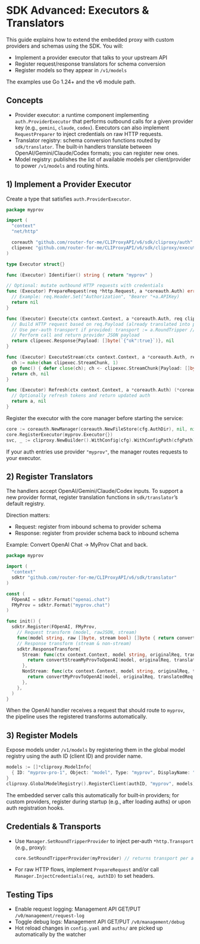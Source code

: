 # SDK Advanced: Executors & Translators

This guide explains how to extend the embedded proxy with custom providers and schemas using the SDK. You will:
- Implement a provider executor that talks to your upstream API
- Register request/response translators for schema conversion
- Register models so they appear in `/v1/models`

The examples use Go 1.24+ and the v6 module path.

## Concepts

- Provider executor: a runtime component implementing `auth.ProviderExecutor` that performs outbound calls for a given provider key (e.g., `gemini`, `claude`, `codex`). Executors can also implement `RequestPreparer` to inject credentials on raw HTTP requests.
- Translator registry: schema conversion functions routed by `sdk/translator`. The built‑in handlers translate between OpenAI/Gemini/Claude/Codex formats; you can register new ones.
- Model registry: publishes the list of available models per client/provider to power `/v1/models` and routing hints.

## 1) Implement a Provider Executor

Create a type that satisfies `auth.ProviderExecutor`.

```go
package myprov

import (
  "context"
  "net/http"

  coreauth "github.com/router-for-me/CLIProxyAPI/v6/sdk/cliproxy/auth"
  clipexec "github.com/router-for-me/CLIProxyAPI/v6/sdk/cliproxy/executor"
)

type Executor struct{}

func (Executor) Identifier() string { return "myprov" }

// Optional: mutate outbound HTTP requests with credentials
func (Executor) PrepareRequest(req *http.Request, a *coreauth.Auth) error {
  // Example: req.Header.Set("Authorization", "Bearer "+a.APIKey)
  return nil
}

func (Executor) Execute(ctx context.Context, a *coreauth.Auth, req clipexec.Request, opts clipexec.Options) (clipexec.Response, error) {
  // Build HTTP request based on req.Payload (already translated into provider format)
  // Use per‑auth transport if provided: transport := a.RoundTripper // via RoundTripperProvider
  // Perform call and return provider JSON payload
  return clipexec.Response{Payload: []byte(`{"ok":true}`)}, nil
}

func (Executor) ExecuteStream(ctx context.Context, a *coreauth.Auth, req clipexec.Request, opts clipexec.Options) (<-chan clipexec.StreamChunk, error) {
  ch := make(chan clipexec.StreamChunk, 1)
  go func() { defer close(ch); ch <- clipexec.StreamChunk{Payload: []byte("data: {\"done\":true}\n\n")} }()
  return ch, nil
}

func (Executor) Refresh(ctx context.Context, a *coreauth.Auth) (*coreauth.Auth, error) {
  // Optionally refresh tokens and return updated auth
  return a, nil
}
```

Register the executor with the core manager before starting the service:

```go
core := coreauth.NewManager(coreauth.NewFileStore(cfg.AuthDir), nil, nil)
core.RegisterExecutor(myprov.Executor{})
svc, _ := cliproxy.NewBuilder().WithConfig(cfg).WithConfigPath(cfgPath).WithCoreAuthManager(core).Build()
```

If your auth entries use provider `"myprov"`, the manager routes requests to your executor.

## 2) Register Translators

The handlers accept OpenAI/Gemini/Claude/Codex inputs. To support a new provider format, register translation functions in `sdk/translator`’s default registry.

Direction matters:
- Request: register from inbound schema to provider schema
- Response: register from provider schema back to inbound schema

Example: Convert OpenAI Chat → MyProv Chat and back.

```go
package myprov

import (
  "context"
  sdktr "github.com/router-for-me/CLIProxyAPI/v6/sdk/translator"
)

const (
  FOpenAI = sdktr.Format("openai.chat")
  FMyProv = sdktr.Format("myprov.chat")
)

func init() {
  sdktr.Register(FOpenAI, FMyProv,
    // Request transform (model, rawJSON, stream)
    func(model string, raw []byte, stream bool) []byte { return convertOpenAIToMyProv(model, raw, stream) },
    // Response transform (stream & non‑stream)
    sdktr.ResponseTransform{
      Stream: func(ctx context.Context, model string, originalReq, translatedReq, raw []byte, param *any) []string {
        return convertStreamMyProvToOpenAI(model, originalReq, translatedReq, raw)
      },
      NonStream: func(ctx context.Context, model string, originalReq, translatedReq, raw []byte, param *any) string {
        return convertMyProvToOpenAI(model, originalReq, translatedReq, raw)
      },
    },
  )
}
```

When the OpenAI handler receives a request that should route to `myprov`, the pipeline uses the registered transforms automatically.

## 3) Register Models

Expose models under `/v1/models` by registering them in the global model registry using the auth ID (client ID) and provider name.

```go
models := []*cliproxy.ModelInfo{
  { ID: "myprov-pro-1", Object: "model", Type: "myprov", DisplayName: "MyProv Pro 1" },
}
cliproxy.GlobalModelRegistry().RegisterClient(authID, "myprov", models)
```

The embedded server calls this automatically for built‑in providers; for custom providers, register during startup (e.g., after loading auths) or upon auth registration hooks.

## Credentials & Transports

- Use `Manager.SetRoundTripperProvider` to inject per‑auth `*http.Transport` (e.g., proxy):
  ```go
  core.SetRoundTripperProvider(myProvider) // returns transport per auth
  ```
- For raw HTTP flows, implement `PrepareRequest` and/or call `Manager.InjectCredentials(req, authID)` to set headers.

## Testing Tips

- Enable request logging: Management API GET/PUT `/v0/management/request-log`
- Toggle debug logs: Management API GET/PUT `/v0/management/debug`
- Hot reload changes in `config.yaml` and `auths/` are picked up automatically by the watcher

